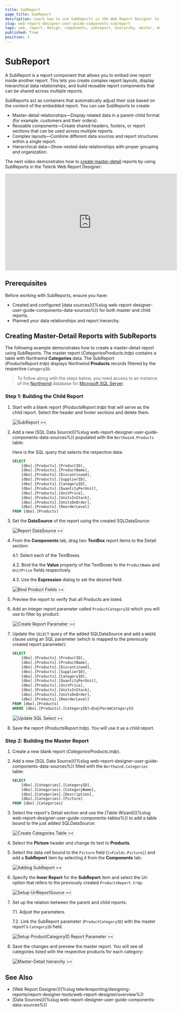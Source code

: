 ```yaml
---
title: SubReport
page_title: SubReport
description: Learn how to use SubReports in the Web Report Designer to embed reports within other reports for creating master-detail hierarchies and reusable report components.
slug: web-report-designer-user-guide-components-subreport
tags: web, report, design, components, subreport, hierarchy, master, detail
published: True
position: 3
---
```


<style>
img[alt$="><"] {
  border: 1px solid lightgrey;
}

</style>

# SubReport

A SubReport is a report component that allows you to embed one report inside another report. This lets you create complex report layouts, display hierarchical data relationships, and build reusable report components that can be shared across multiple reports.

SubReports act as containers that automatically adjust their size based on the content of the embedded report. You can use SubReports to create:

* Master-detail relationships&mdash;Display related data in a parent-child format (for example, customers and their orders).
* Reusable components&mdash;Create shared headers, footers, or report sections that can be used across multiple reports.
* Complex layouts&mdash;Combine different data sources and report structures within a single report.
* Hierarchical data&mdash;Show nested data relationships with proper grouping and organization.

The next video demonstrates how to [create master-detail](#creating-master-detail-reports-with-subreports) reports by using SubReports in the Telerik Web Report Designer:

<iframe width="560" height="315" src="https://www.youtube.com/embed/AH2XdSDDiEs?si=ys2b1ROAXh5qs3Aw" title="YouTube video player" frameborder="0" allow="accelerometer; autoplay; clipboard-write; encrypted-media; gyroscope; picture-in-picture; web-share" referrerpolicy="strict-origin-when-cross-origin" allowfullscreen></iframe>

## Prerequisites

Before working with SubReports, ensure you have:

* Created and configured [data sources]({%slug web-report-designer-user-guide-components-data-sources%}) for both master and child reports.
* Planned your data relationships and report hierarchy.

## Creating Master-Detail Reports with SubReports

The following example demonstrates how to create a master-detail report using SubReports. The master report (*CategoriesProducts.trdp*) contains a table with Northwind **Categories** data. The SubReport (*ProductsReport.trdp*) displays Northwind **Products** records filtered by the respective `CategoryID`.

> To follow along with the steps below, you need access to an instance of the [Northwind](https://github.com/microsoft/sql-server-samples/tree/master/samples/databases/northwind-pubs) database for [Microsoft SQL Server](https://learn.microsoft.com/en-us/sql/database-engine/install-windows/install-sql-server?view=sql-server-ver17).

### Step 1: Building the Child Report

1. Start with a blank report (*ProductsReport.trdp*) that will serve as the child report. Select the header and footer sections and delete them.

    ![SubReport ><](images/wrd-components-subreport-new-report.png)

1. Add a new [SQL Data Source]({%slug web-report-designer-user-guide-components-data-sources%}) populated with the `Northwind.Products` table:

    Here is the SQL query that selects the respective data:

    ```SQL
    SELECT
        [dbo].[Products].[ProductID], 
        [dbo].[Products].[ProductName], 
        [dbo].[Products].[Discontinued], 
        [dbo].[Products].[SupplierID], 
        [dbo].[Products].[CategoryID], 
        [dbo].[Products].[QuantityPerUnit], 
        [dbo].[Products].[UnitPrice], 
        [dbo].[Products].[UnitsInStock], 
        [dbo].[Products].[UnitsOnOrder], 
        [dbo].[Products].[ReorderLevel]
    FROM [dbo].[Products]
    ```

1. Set the **DataSource** of the report using the created SQLDataSource:

    ![Report DataSource ><](images/wrd-components-subreport-report-data-source.png)

1. From the **Components** tab, drag two **TextBox** report items to the Detail section:

    4.1. Select each of the TextBoxes.

    4.2. Bind the the **Value** property of the TextBoxes to the `ProductName` and `UnitPrice` fields respectively.

    4.3. Use the **Expression** dialog to set the desired field.

    ![Bind Product Fields ><](images/wrd-components-subreport-bind-product-fields.png)

1. Preview the report to verify that all Products are listed.

1. Add an integer report parameter called `ProductCategoryID` which you will use to filter by product:

    ![Create Report Parameter ><](images/wrd-components-subreport-create-report-parameter.png)

1. Update the `SELECT` query of the added SQLDataSource and add a `WHERE` clause using an SQL parameter (which is mapped to the previously created report parameter):

    ```SQL
    SELECT
        [dbo].[Products].[ProductID], 
        [dbo].[Products].[ProductName], 
        [dbo].[Products].[Discontinued], 
        [dbo].[Products].[SupplierID], 
        [dbo].[Products].[CategoryID], 
        [dbo].[Products].[QuantityPerUnit], 
        [dbo].[Products].[UnitPrice], 
        [dbo].[Products].[UnitsInStock], 
        [dbo].[Products].[UnitsOnOrder], 
        [dbo].[Products].[ReorderLevel]
    FROM [dbo].[Products]
    WHERE [dbo].[Products].[CategoryID]=@sqlParamCategoryId
    ```

    ![Update SQL Select ><](images/wrd-components-subreport-update-sql-select.png)

1. Save the report (*ProductsReport.trdp*). You will use it as a child report.

### Step 2: Building the Master Report

1. Create a new blank report (*CategoriesProducts.trdp*).

1. Add a new [SQL Data Source]({%slug web-report-designer-user-guide-components-data-sources%}) filled with the `Northwind.Categories` table:

    ```SQL
    SELECT
        [dbo].[Categories].[CategoryID], 
        [dbo].[Categories].[CategoryName], 
        [dbo].[Categories].[Description], 
        [dbo].[Categories].[Picture]
    FROM [dbo].[Categories]
    ```

1. Select the report's Detail section and use the [Table Wizard]({%slug web-report-designer-user-guide-components-tables%}) to add a table bound to the just added SQLDataSource:

    ![Create Categories Table ><](images/wrd-components-subreport-create-categories-table.png)

1. Select the **Picture** header and change its text to **Products**.

1. Select the data cell bound to the `Picture` field (`[=Fields.Picture]`) and add a **SubReport** item by selecting it from the **Components** tab:

    ![Adding SubReport ><](images/wrd-components-subreport-adding-subreport.png)

1. Specify the **Inner Report** for the **SubReport** item and select the Uri option that refers to the previously created `ProductsReport.trdp`:

    ![Setup UriReportSource ><](images/wrd-components-subreport-urireportsource.png)

1. Set up the relation between the parent and child reports:

    7.1. Adjust the parameters.

    7.2. Link the SubReport parameter (`ProductCategoryID`) with the master report's `CategoryID` field.

    ![Setup ProductCategoryID Report Parameter ><](images/wrd-components-subreport-setup-productcategoryid-report-parameter.png)

1. Save the changes and preview the master report. You will see all categories listed with the respective products for each category:

    ![Master-Detail hierarchy ><](images/wrd-components-subreport-master-detail-hierarchy.png)

## See Also

* [Web Report Designer]({%slug telerikreporting/designing-reports/report-designer-tools/web-report-designer/overview%})
* [Data Sources]({%slug web-report-designer-user-guide-components-data-sources%})
